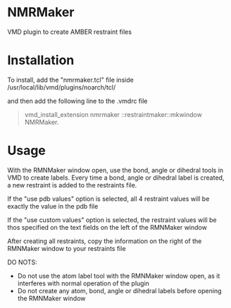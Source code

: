 # NMRMaker
VMD plugin to create AMBER restraint files

# Installation

To install, add the "nmrmaker.tcl" file inside /usr/local/lib/vmd/plugins/noarch/tcl/

and then add the following line to the .vmdrc file

>vmd_install_extension nmrmaker ::restraintmaker::mkwindow NMRMaker.


# Usage

With the RMNMaker window open, use the bond, angle or dihedral tools in VMD to create labels. Every time a bond, angle or dihedral label is created, a new restraint is added to the restraints file.

If the "use pdb values" option is selected, all 4 restraint values will be exactly the value in the pdb file

If the "use custom values" option is selected, the restraint values will be thos specified on the text fields on the left of the RMNMaker window

After creating all restraints, copy the information on the right of the RMNMaker window to your restraints file

DO NOTS:

- Do not use the atom label tool with the RMNMaker window open, as it interferes with normal operation of the plugin
- Do not create any atom, bond, angle or dihedral labels before opening the RMNMaker window

